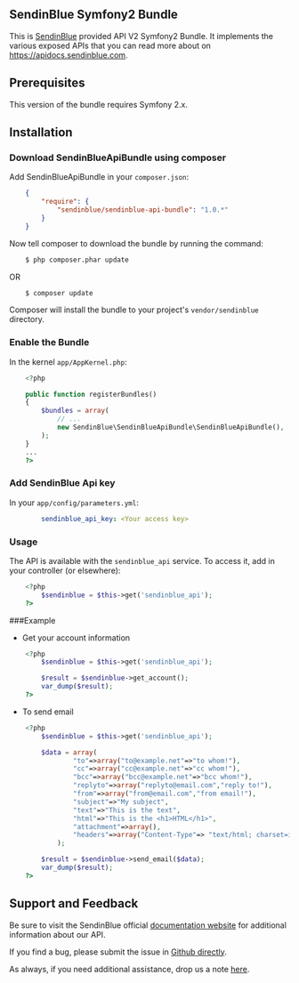 ## SendinBlue Symfony2 Bundle

This is [SendinBlue](https://www.sendinblue.com) provided API V2 Symfony2 Bundle. It implements the various exposed APIs that you can read more about on https://apidocs.sendinblue.com.


## Prerequisites

This version of the bundle requires Symfony 2.x.

## Installation

### Download SendinBlueApiBundle using composer

Add SendinBlueApiBundle in your `composer.json`:

```json
    {
        "require": {
            "sendinblue/sendinblue-api-bundle": "1.0.*"
        }
    }
```

Now tell composer to download the bundle by running the command:

```bash
    $ php composer.phar update
```

OR

```bash
    $ composer update
```

Composer will install the bundle to your project's `vendor/sendinblue` directory.


### Enable the Bundle

In the kernel `app/AppKernel.php`:

```php
    <?php

    public function registerBundles()
    {
        $bundles = array(
            // ...
            new SendinBlue\SendinBlueApiBundle\SendinBlueApiBundle(),
        );
    }
    ...
    ?>
```


### Add SendinBlue Api key

In your `app/config/parameters.yml`:

```yaml
        sendinblue_api_key: <Your access key>
```


### Usage

The API is available with the `sendinblue_api` service.
To access it, add in your controller (or elsewhere):

```php
    <?php
        $sendinblue = $this->get('sendinblue_api');
    ?>
```

###Example

- Get your account information
```php
    <?php
        $sendinblue = $this->get('sendinblue_api');

        $result = $sendinblue->get_account();
        var_dump($result);
    ?>
```

- To send email
```php
    <?php
        $sendinblue = $this->get('sendinblue_api');

        $data = array(
                "to"=>array("to@example.net"=>"to whom!"),
                "cc"=>array("cc@example.net"=>"cc whom!"),
                "bcc"=>array("bcc@example.net"=>"bcc whom!"),
                "replyto"=>array("replyto@email.com","reply to!"),
                "from"=>array("from@email.com","from email!"),
                "subject"=>"My subject",
                "text"=>"This is the text",
                "html"=>"This is the <h1>HTML</h1>",
                "attachment"=>array(),
                "headers"=>array("Content-Type"=> "text/html; charset=iso-8859-1","X-Ewiufkdsjfhn"=> "hello","X-Custom" => "Custom")
            );

        $result = $sendinblue->send_email($data);
        var_dump($result);
    ?>
```

## Support and Feedback

Be sure to visit the SendinBlue official [documentation website](https://apidocs.sendinblue.com) for additional information about our API.

If you find a bug, please submit the issue in [Github directly](https://github.com/mailin-api/sendinblue-api-bundle/issues).

As always, if you need additional assistance, drop us a note [here](https://apidocs.sendinblue.com/support/).